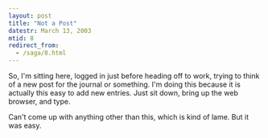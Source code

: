 ```yaml
---
layout: post
title: "Not a Post"
datestr: March 13, 2003
mtid: 8
redirect_from:
  - /saga/8.html
---
```


So, I'm sitting here, logged in just before heading off to work, trying to think of a new post for the journal or something.  I'm doing this because it is actually this easy to add new entries.  Just sit down, bring up the web browser, and type.

Can't come up with anything other than this, which is kind of lame.  But it was easy.

